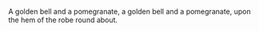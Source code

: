 A golden bell and a pomegranate, a golden bell and a pomegranate, upon the hem of the robe round about.
